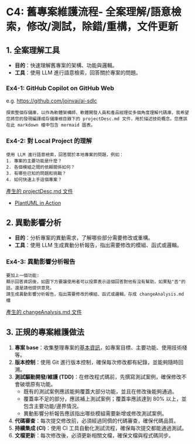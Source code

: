 # C4: 舊專案維護流程- 全案理解/語意檢索，修改/測試，除錯/重構，文件更新

## 1. 全案理解工具

- **目的**：快速理解舊專案的架構、功能與邏輯。
- **工具**：使用 LLM 進行語意檢索，回答關於專案的問題。

### Ex4-1: GitHub Copilot on GitHub Web
e.g. https://github.com/joinvai/ai-sdlc

```=text
探索整個存儲庫，以作為軟體架構師、軟體開發人員和產品經理從多個角度理解代碼庫，我希望您將您的發現編譯成存儲庫根目錄下的 projectDesc.md 文件，用於描述技術概念。您應該在此 markdown 檔中包含 mermaid 圖表。
```

### Ex4-2: 對 Local Project 的理解

```=text
使用 LLM 進行語意檢索，回答關於本地專案的問題，例如：
1. 專案的主要功能是什麼？
2. 各個模組之間的依賴關係如何？
3. 有哪些已知的問題和挑戰？
4. 如何快速上手這個專案？
```
[產生的 projectDesc.md 文件](Ex4/projectDesc.md)

* [PlantUML in Action](https://github.com/yasenstar/PlantUML_in_Action)

## 2. 異動影響分析

- **目的**：分析專案的異動需求，了解哪些部分需要修改或重構。
- **工具**：使用 LLM 生成異動分析報告，指出需要修改的模組、函式或邏輯。

### Ex4-3: 異動影響分析報告

```=text
要加上一個功能:
顯示回答資訊後，如圖下方要讓使用者可以投票表示這個回答對他有沒有幫助，如果點"否"的話，還是請他提供意見。
請生成異動影響分析報告，指出需要修改的模組、函式或邏輯，存成 changeAnalysis.md 檔
```
[產生的 changeAnalysis.md 文件](Ex4/changeAnalysis.md)

## 3. 正規的專案維護做法

1. **專案 base**：收集整理專案的[基本資訊](C4_0.md)，如專案目標、主要功能、使用技術棧等。
2. **版本控制**：使用 Git 進行版本控制，確保每次修改都有紀錄，並能夠隨時回溯。
3. **測試驅動開發/維護 (TDD)**：在修改程式碼前，先撰寫測試案例，確保修改不會破壞原有功能。
    - 既有的測試案例應該能夠覆蓋大部分功能，並且在修改後能夠通過。
    - 覆蓋率不足的部分，應該補上測試案例；覆蓋率應該達到 80% 以上，並包含主要功能/邊界情況。
    - 異動影響分析報告應該指出哪些模組需要新增或修改測試案例。
4. **代碼審查**：每次提交修改前，必須經過同儕的代碼審查，確保代碼品質。
5. **持續集成 (CI)**：使用 CI 工具自動化測試流程，確保每次提交都能通過測試。
6. **文檔更新**：每次修改後，必須更新相關文檔，確保文檔與程式碼同步。